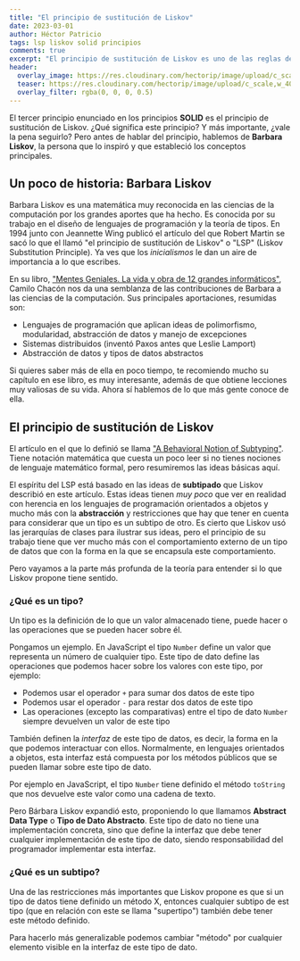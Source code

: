 ```yaml
---
title: "El principio de sustitución de Liskov"
date: 2023-03-01
author: Héctor Patricio
tags: lsp liskov solid principios
comments: true
excerpt: "El principio de sustitución de Liskov es uno de las reglas de comportamiento más famosas entre los desarrolladores. Hablemos de lo que significa."
header:
  overlay_image: https://res.cloudinary.com/hectorip/image/upload/c_scale,w_1400/v1677648049/brett-jordan-DDupbpu4MS4-unsplash_jdapyu.jpg
  teaser: https://res.cloudinary.com/hectorip/image/upload/c_scale,w_400/v1677648049/brett-jordan-DDupbpu4MS4-unsplash_jdapyu.jpg
  overlay_filter: rgba(0, 0, 0, 0.5)
---
```


El tercer principio enunciado en los principios **SOLID** es el principio de sustitución de Liskov. ¿Qué significa este principio? Y más importante, ¿vale la pena seguirlo? Pero antes de hablar del principio, hablemos de **Barbara Liskov**, la persona que lo inspiró y que estableció los conceptos principales.

## Un poco de historia: Barbara Liskov

Barbara Liskov es una matemática muy reconocida en las ciencias de la computación por los grandes aportes que ha hecho. Es conocida por su trabajo en el diseño de lenguajes de programación y la teoría de tipos. En 1994 junto con Jeannette Wing publicó el artículo del que Robert Martin se sacó lo que el llamó "el principio de sustitución de Liskov" o "LSP" (Liskov Substitution Principle). Ya ves que los _inicialismos_ le dan un aire de importancia a lo que escribes.

En su libro, ["Mentes Geniales. La vida y obra de 12 grandes informáticos"](https://www.marcombo.com/mentes-geniales-la-vida-y-obra-de-12-grandes-informaticos-9788426733573/), Camilo Chacón nos da una semblanza de las contribuciones de Barbara a las ciencias de la computación. Sus principales aportaciones, resumidas son:

- Lenguajes de programación que aplican ideas de polimorfismo, modularidad, abstracción de datos y manejo de excepciones
- Sistemas distribuidos (inventó Paxos antes que Leslie Lamport)
- Abstracción de datos y tipos de datos abstractos

Si quieres saber más de ella en poco tiempo, te recomiendo mucho su capítulo en ese libro, es muy interesante, además de que obtiene lecciones muy valiosas de su vida. Ahora sí hablemos de lo que más gente conoce de ella.

## El principio de sustitución de Liskov

El artículo en el que lo definió se llama ["A Behavioral Notion of Subtyping"](/assets/pdfs/subtyping.pdf). Tiene notación matemática que cuesta un poco leer si no tienes nociones de lenguaje matemático formal, pero resumiremos las ideas básicas aquí.

El espíritu del LSP está basado en las ideas de **subtipado** que Liskov describió en este artículo. Estas ideas tienen _muy poco_ que ver en realidad con herencia en los lenguajes de programación orientados a objetos y mucho más con la **abstracción** y restricciones que hay que tener en cuenta para considerar que un tipo es un subtipo de otro.
Es cierto que Liskov usó las jerarquías de clases para ilustrar sus ideas, pero el principio de su trabajo tiene que ver mucho más con el comportamiento externo de un tipo de datos que con la forma en la que se encapsula este comportamiento.

Pero vayamos a la parte más profunda de la teoría para entender si lo que Liskov propone tiene sentido.

### ¿Qué es un tipo?

Un tipo es la definición de lo que un valor almacenado tiene, puede hacer o las operaciones que se pueden hacer sobre él.

Pongamos un ejemplo. En JavaScript el tipo `Number` define un valor que representa un número de cualquier tipo. Este tipo de dato define las operaciones que podemos hacer sobre los valores con este tipo, por ejemplo:

- Podemos usar el operador `+` para sumar dos datos de este tipo
- Podemos usar el operador `-` para restar dos datos de este tipo
- Las operaciones (excepto las comparativas) entre el tipo de dato `Number` siempre devuelven un valor de este tipo

También definen la _interfaz_ de este tipo de datos, es decir, la forma en la que podemos interactuar con ellos. Normalmente, en lenguajes orientados a objetos, esta interfaz está compuesta por los métodos públicos que se pueden llamar sobre este tipo de dato.

Por ejemplo en JavaScript, el tipo `Number` tiene definido el método `toString` que nos devuelve este valor como una cadena de texto.

Pero Bárbara Liskov expandió esto, proponiendo lo que llamamos **Abstract Data Type** o **Tipo de Dato Abstracto**. Este tipo de dato no tiene una implementación concreta, sino que define la interfaz que debe tener cualquier implementación de este tipo de dato, siendo responsabilidad del programador implementar esta interfaz.

### ¿Qué es un subtipo?

Una de las restricciones más importantes que Liskov propone es que si un tipo de datos tiene definido un método X, entonces cualquier subtipo de est tipo (que en relación con este se llama "supertipo") también debe tener este método definido.

Para hacerlo más generalizable podemos cambiar "método" por cualquier elemento visible en la interfaz de este tipo de dato.
